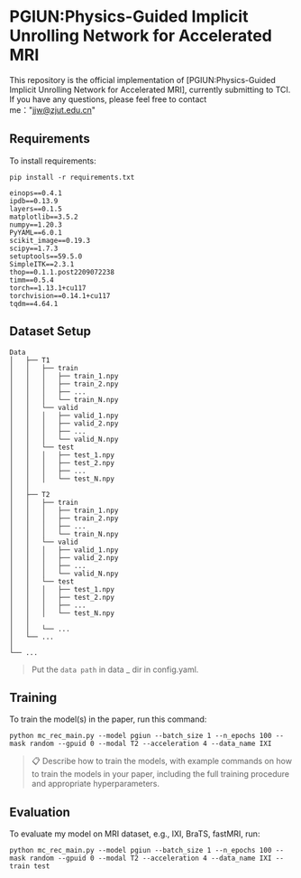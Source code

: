 
# PGIUN:Physics-Guided Implicit Unrolling Network for Accelerated MRI

This repository is the official implementation of [PGIUN:Physics-Guided Implicit Unrolling Network for Accelerated MRI], currently submitting to TCI. If you have any questions, please feel free to contact me："jjw@zjut.edu.cn" 

## Requirements

To install requirements:

```setup
pip install -r requirements.txt
```
```
einops==0.4.1
ipdb==0.13.9
layers==0.1.5
matplotlib==3.5.2
numpy==1.20.3
PyYAML==6.0.1
scikit_image==0.19.3
scipy==1.7.3
setuptools==59.5.0
SimpleITK==2.3.1
thop==0.1.1.post2209072238
timm==0.5.4
torch==1.13.1+cu117
torchvision==0.14.1+cu117
tqdm==4.64.1
```

## Dataset Setup
```
Data
│   ├── T1
│   │   ├── train
│   │   │   ├── train_1.npy         
│   │   │   ├── train_2.npy 
│   │   │   ├── ...         
│   │   │   └── train_N.npy
│   │   └── valid
│   │   │   ├── valid_1.npy         
│   │   │   ├── valid_2.npy 
│   │   │   ├── ...         
│   │   │   └── valid_N.npy
│   │   └── test
│   │   │   ├── test_1.npy         
│   │   │   ├── test_2.npy 
│   │   │   ├── ...         
│   │   │   └── test_N.npy
│   │   
│   ├── T2
│   │   ├── train
│   │   │   ├── train_1.npy         
│   │   │   ├── train_2.npy 
│   │   │   ├── ...         
│   │   │   └── train_N.npy
│   │   └── valid
│   │   │   ├── valid_1.npy         
│   │   │   ├── valid_2.npy 
│   │   │   ├── ...         
│   │   │   └── valid_N.npy
│   │   └── test
│   │   │   ├── test_1.npy         
│   │   │   ├── test_2.npy 
│   │   │   ├── ...         
│   │   │   └── test_N.npy
│   │   
│   │   └── ...
│   └── ...
│            
└── ...
```
> Put the ```data path``` in data _ dir in config.yaml.
## Training

To train the model(s) in the paper, run this command:

```train
python mc_rec_main.py --model pgiun --batch_size 1 --n_epochs 100 --mask random --gpuid 0 --modal T2 --acceleration 4 --data_name IXI
```

>📋  Describe how to train the models, with example commands on how to train the models in your paper, including the full training procedure and appropriate hyperparameters.
>
## Evaluation

To evaluate my model on MRI dataset, e.g., IXI, BraTS, fastMRI, run:

```eval
python mc_rec_main.py --model pgiun --batch_size 1 --n_epochs 100 --mask random --gpuid 0 --modal T2 --acceleration 4 --data_name IXI --train test
```


